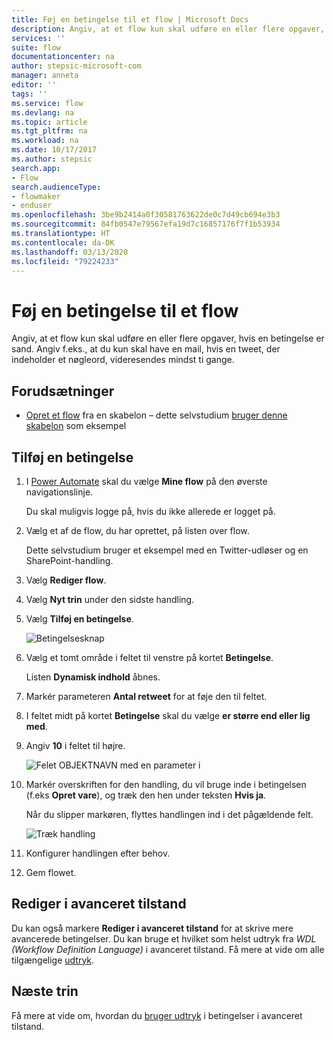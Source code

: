 ```yaml
---
title: Føj en betingelse til et flow | Microsoft Docs
description: Angiv, at et flow kun skal udføre en eller flere opgaver, hvis en betingelse er sand.
services: ''
suite: flow
documentationcenter: na
author: stepsic-microsoft-com
manager: anneta
editor: ''
tags: ''
ms.service: flow
ms.devlang: na
ms.topic: article
ms.tgt_pltfrm: na
ms.workload: na
ms.date: 10/17/2017
ms.author: stepsic
search.app:
- Flow
search.audienceType:
- flowmaker
- enduser
ms.openlocfilehash: 3be9b2414a0f30581763622de0c7d49cb694e3b3
ms.sourcegitcommit: 84fb0547e79567efa19d7c16857176f7f1b53934
ms.translationtype: HT
ms.contentlocale: da-DK
ms.lasthandoff: 03/13/2020
ms.locfileid: "79224233"
---
```

# <a name="add-a-condition-to-a-flow"></a>Føj en betingelse til et flow


Angiv, at et flow kun skal udføre en eller flere opgaver, hvis en betingelse er sand. Angiv f.eks., at du kun skal have en mail, hvis en tweet, der indeholder et nøgleord, videresendes mindst ti gange.

## <a name="prerequisites"></a>Forudsætninger

* [Opret et flow](get-started-logic-template.md) fra en skabelon – dette selvstudium [bruger denne skabelon](https://flow.microsoft.com/galleries/public/templates/e78571e5c70e4806a18eeacba5a897c8/) som eksempel

## <a name="add-a-condition"></a>Tilføj en betingelse

1. I [Power Automate](https://flow.microsoft.com) skal du vælge **Mine flow** på den øverste navigationslinje.

    Du skal muligvis logge på, hvis du ikke allerede er logget på.

1. Vælg et af de flow, du har oprettet, på listen over flow.

    Dette selvstudium bruger et eksempel med en Twitter-udløser og en SharePoint-handling.

1. Vælg **Rediger flow**.

1. Vælg **Nyt trin** under den sidste handling.

1. Vælg **Tilføj en betingelse**.

    ![Betingelsesknap](./media/add-condition/add-condition.png)

1. Vælg et tomt område i feltet til venstre på kortet **Betingelse**.

    Listen **Dynamisk indhold** åbnes.

1. Markér parameteren **Antal retweet** for at føje den til feltet.

1. I feltet midt på kortet **Betingelse** skal du vælge **er større end eller lig med**.

1. Angiv **10** i feltet til højre.

    ![Felet OBJEKTNAVN med en parameter i](./media/add-condition/specify-condition.png)

1. Markér overskriften for den handling, du vil bruge inde i betingelsen (f.eks **Opret vare**), og træk den hen under teksten **Hvis ja**.

    Når du slipper markøren, flyttes handlingen ind i det pågældende felt.

    ![Træk handling](./media/add-condition/drag-action.png)

1. Konfigurer handlingen efter behov.

1. Gem flowet.

## <a name="edit-in-advanced-mode"></a>Rediger i avanceret tilstand

Du kan også markere **Rediger i avanceret tilstand** for at skrive mere avancerede betingelser. Du kan bruge et hvilket som helst udtryk fra *WDL (Workflow Definition Language)* i avanceret tilstand. Få mere at vide om alle tilgængelige [udtryk](https://msdn.microsoft.com/library/azure/mt643789.aspx).

## <a name="next-steps"></a>Næste trin

Få mere at vide om, hvordan du [bruger udtryk](use-expressions-in-conditions.md) i betingelser i avanceret tilstand.